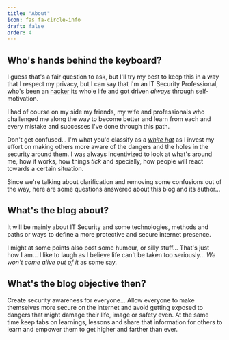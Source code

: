 ```yaml
---
title: "About"
icon: fas fa-circle-info
draft: false
order: 4
---
```


[hacker]: https://en.wikipedia.org/wiki/Hacker "Hacker Definition on Wikipedia"
[white hat]: https://en.wikipedia.org/wiki/White_hat_(computer_security)	"White Hat Definition on Wikipedia"



## Who's hands behind the keyboard?

I guess that's a fair question to ask, but I'll try my best to keep this in a way that I respect my privacy, but I can say that I'm an IT Security Professional, who's been an [hacker] its whole life and got driven *always* through self-motivation.

I had of course on my side my friends, my wife and professionals who challenged me along the way to become better and learn from each and every mistake and successes I've done through this path.

Don't get confused... I'm what you'd classify as a *[white hat]* as I invest my effort on making others more aware of the dangers and the holes in the security around them. I was always incentivized to look at what's around me, how it works, how things *tick* and specially, how people will react towards a certain situation.

Since we're talking about clarification and removing some confusions out of the way, here are some questions answered about this blog and its author...

## What's the blog about?

It will be mainly about IT Security and some technologies, methods and paths or ways to define a more protective and secure internet presence.

I might at some points also post some humour, or silly stuff... That's just how I am... I like to laugh as I believe life can't be taken too seriously... *We won't come alive out of it* as some say.

## What's the blog objective then?

Create security awareness for everyone... Allow everyone to make themselves more secure on the internet and avoid getting exposed to dangers that might damage their life, image or safety even. At the same time keep tabs on learnings, lessons and share that information for others to learn and empower them to get higher and farther than ever.




